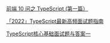 [前端 10 问之 TypeScript (第一篇）](https://zhuanlan.zhihu.com/p/234208637)

[「2022」TypeScript最新高频面试题指南](https://juejin.cn/post/7162011064819777567?searchId=202406061052020018B8C7970400EE7202)

[TypeScript核心基础面试题与答案一](https://mp.weixin.qq.com/s/6ICwWn36S1suNhzPmlV42g)